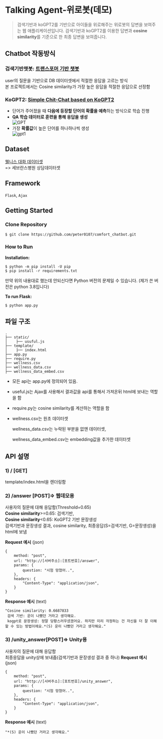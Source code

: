 # Talking Agent-위로봇(데모)
> 검색기반과 koGPT2를 기반으로 아이들을 위로해주는 위로봇의 답변을 보여주는 웹 애플리케이션입니다.
> 검색기반과 koGPT2를 이용한 답변과 **cosine similarity**를 기준으로 한 최종 답변을 보여줍니다.

## Chatbot 작동방식
### 검색기반챗봇: [트랜스포머 기반 챗봇](https://wikidocs.net/89786) <br>
user의 질문을 기반으로 DB 데이터셋에서 적절한 응답을 고르는 방식<br>
본 프로젝트에서는 Cosine similarity가 가장 높은 응답을 적절한 응답으로 선정함<br>
### KoGPT2: [Simple Chit-Chat based on KoGPT2](https://github.com/haven-jeon/KoGPT2-chatbot)
- 단어가 주어졌을 때 **다음에 등장할 단어의 확률을 예측**하는 방식으로 학습 진행
- **QA 학습 데이터로 훈련을 통해 응답을 생성**<br>
![GPT](https://user-images.githubusercontent.com/103883786/209770321-6cf93514-e637-4427-8215-dbeb5aeaab47.png)<br>
- 가장 **확률값**이 높은 단어를 하나하나씩 생성<br>
![gpt1](https://user-images.githubusercontent.com/103883786/209770622-0fdf167d-17c8-4f4b-a8dc-7e378c1a1882.png)<br>
## Dataset
[웰니스 대화 데이터셋](https://aihub.or.kr/aihubdata/data/view.do?currMenu=120&topMenu=100&aihubDataSe=extrldata&dataSetSn=267) <br>
=> 세브란스병원 상담데이터셋


## Framework
`Flask`, `Ajax`
## Getting Started
### Clone Repository
```
$ git clone https://github.com/peter0107/comfort_chatbot.git
```
### How to Run
**Installation:**
```
$ python -m pip install -U pip
$ pip install -r requirements.txt
```
만약 위의 내용대로 했는데 안되신다면 Python 버전의 문제일 수 있습니다. (제가 쓴 버전은 python 3.8입니다)

**To run Flask:**
```
$ python app.py
```
## 파일 구조
```
.
├── static/
│    ├── usuful.js
├── template/
│    ├── index.html
├── app.py
├── require.py
├── wellness.csv
├── wellness_data.csv
├── wellness_data_embed.csv
```
* 모든 api는 app.py에 정의되어 있음.
* useful.js는 Ajax를 사용해서 결과값을 api를 통해서 가져온뒤 html에 보내는 역할을 함
* require.py는 cosine similarity를 계산하는 역할을 함
* wellness.csv는 원초 데이터셋
  
  wellness_data.csv는 누락된 부분을 없앤 데이터셋, 
  
  wellness_data_embed.csv는 embedding값을 추가한 데이터셋
  
## API 설명
### 1) / [GET]
template/index.html을 렌더링함
### 2) /answer [POST]=> 웹데모용
사용자의 질문에 대해 응답함(Threshold=0.65)<br>
**Cosine similarity**>=0.65: 검색기반,<br> **Cosine similarity**<0.65: KoGPT2 기반 문장생성<br>
검색기반과 문장생성 결과, cosine similarity, 최종응답(S=검색기반, G=문장생성)을 html에 보냄

**Request 예시**
(json)
```
{
    method: "post",
    url: "http://[서버주소]:[포트번호]/answer",
    params: {
        question: "시험 망쳤어..",
    },
    headers: {
        "Content-Type": "application/json",
    }
}
```

**Response 예시**
(text)
```
"Cosine similarity: 0.6687833
 검색 기반: 운이 나빴던 거라고 생각해요.
 kogpt로 문장생성: 정말 당황스러우셨겠어요. 하지만 미리 걱정하는 건 자신을 더 잘 이해할 수 있는 방법이에요.*(S) 운이 나빴던 거라고 생각해요."
```
### 3) /unity_answer[POST]=> Unity용
사용자의 질문에 대해 응답함 <br>
최종응답을 unity상에 보내줌(검색기반과 문장생성 결과 중 하나)
**Request 예시**
(json)
```
{
    method: "post",
    url: "http://[서버주소]:[포트번호]/unity_answer",
    params: {
        question: "시험 망쳤어..",
    },
    headers: {
        "Content-Type": "application/json",
    }
}
```

**Response 예시**
(text)
```
"*(S) 운이 나빴던 거라고 생각해요."
```


